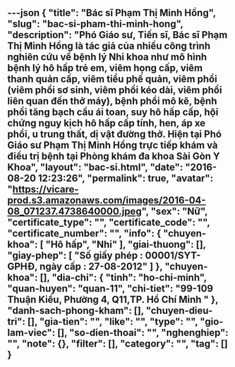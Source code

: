 ---json
{
    "title": "Bác sĩ Phạm Thị Minh Hồng",
    "slug": "bac-si-pham-thi-minh-hong",
    "description": "Phó Giáo sư, Tiến sĩ, Bác sĩ Phạm Thị Minh Hồng là tác giả của nhiều công trình nghiên cứu về bệnh lý Nhi khoa như mô hình bệnh lý hô hấp trẻ em, viêm họng cấp, viêm thanh quản cấp, viêm tiểu phế quản, viêm phổi (viêm phổi sơ sinh, viêm phổi kéo dài, viêm phổi liên quan đến thở máy), bệnh phổi mô kẽ, bệnh phổi tăng bạch cầu ái toan, suy hô hấp cấp, hội chứng nguy kịch hô hấp cấp tính, hen, áp xe phổi, u trung thất, dị vật đường thở. Hiện tại Phó Giáo sư Phạm Thị Minh Hồng trực tiếp khám và điều trị bệnh tại Phòng khám đa khoa Sài Gòn Y Khoa",
    "layout": "bac-si.html",
    "date": "2016-08-20 12:23:26",
    "permalink": true,
    "avatar": "https://vicare-prod.s3.amazonaws.com/images/2016-04-08_071237.4738640000.jpeg",
    "sex": "Nữ",
    "certificate_type": "",
    "certificate_code": "",
    "certificate_number": "",
    "info": {
        "chuyen-khoa": [
            "Hô hấp",
            "Nhi"
        ],
        "giai-thuong": [],
        "giay-phep": [
            "Số giấy phép : 00001/SYT-GPHĐ, ngày cấp : 27-08-2012"
        ]
    },
    "chuyen-khoa": [],
    "dia-chi": {
        "tinh": "ho-chi-minh",
        "quan-huyen": "quan-11",
        "chi-tiet": "99-109 Thuận Kiều, Phường 4, Q11,TP. Hồ Chí Minh "
    },
    "danh-sach-phong-kham": [],
    "chuyen-dieu-tri": [],
    "gia-tien": "",
    "like": "",
    "type": "",
    "gio-lam-viec": [],
    "so-dien-thoai": "",
    "nghenghiep": "",
    "note": {},
    "filter": [],
    "category": "",
    "tag": []
}
---
